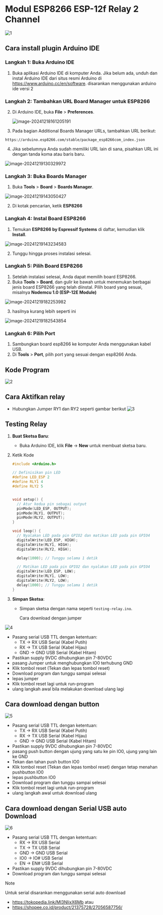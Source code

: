 # Modul ESP8266 ESP-12f Relay 2 Channel 
![1](./assets/1.png)

## Cara install plugin Arduino IDE

### Langkah 1: Buka Arduino IDE

1. Buka aplikasi Arduino IDE di komputer Anda. Jika belum ada, unduh dan instal Arduino IDE dari situs resmi Arduino di https://www.arduino.cc/en/software. disarankan menggunakan arduino ide versi 2

### Langkah 2: Tambahkan URL Board Manager untuk ESP8266

2. Di Arduino IDE, buka **File** > **Preferences**.

   ![image-20241218161205191](./assets/image-20241218161205191.png)

3. Pada bagian  Additional Boards Manager URLs, tambahkan URL berikut:

```
https://arduino.esp8266.com/stable/package_esp8266com_index.json
```

4. Jika sebelumnya Anda sudah memiliki URL lain di sana, pisahkan URL ini dengan tanda koma atau baris baru.

![image-20241219130329972](./assets/image-20241219130329972.png)

### Langkah 3: Buka Boards Manager

1. Buka **Tools** > **Board** > **Boards Manager**.

![image-20241219143050427](./assets/image-20241219143050427.png)

2. Di kotak pencarian, ketik **ESP8266**

### Langkah 4: Instal Board ESP8266

1. Temukan **ESP8266 by Espressif Systems** di daftar, kemudian klik **Install**.

![image-20241219143234583](./assets/image-20241219143234583.png)

2. Tunggu hingga proses instalasi selesai.

### Langkah 5: Pilih Board ESP8266

1. Setelah instalasi selesai, Anda dapat memilih board ESP8266.
2. Buka **Tools** > **Board**, dan gulir ke bawah untuk menemukan berbagai jenis board ESP8266 yang telah diinstal. Pilih board yang sesuai, misalnya **Nodemcu 1.0 (ESP-12E Module)** 

![image-20241219182253982](./assets/image-20241219182253982.png)

3. hasilnya kurang lebih seperti ini

![image-20241219182543854](./assets/image-20241219182543854.png)

### Langkah 6: Pilih Port

1. Sambungkan board esp8266 ke komputer Anda menggunakan kabel USB.
2. Di **Tools** > **Port**, pilih port yang sesuai dengan esp8266 Anda.

## Kode Program


![2](./assets/2.png)

## Cara Aktifkan relay
- Hubungkan Jumper RY1 dan RY2 seperti gambar berikut
![3](./assets/3.png)



## Testing Relay

1. **Buat Sketsa Baru**:

   - Buka Arduino IDE, klik **File** → **New** untuk membuat sketsa baru.

2. Ketik Kode 

   ```c++
   #include <Arduino.h>
   
   // Definisikan pin LED
   #define LED_ESP 2
   #define RLY1 4
   #define RLY2 5
   
   
   void setup() {
     // Atur kedua pin sebagai output
     pinMode(LED_ESP, OUTPUT);
     pinMode(RLY1, OUTPUT);
     pinMode(RLY2, OUTPUT);
   }
   
   void loop() {
     // Nyalakan LED pada pin GPIO2 dan matikan LED pada pin GPIO4
     digitalWrite(LED_ESP, HIGH);
     digitalWrite(RLY1, HIGH);
     digitalWrite(RLY2, HIGH);
   
     delay(1000); // Tunggu selama 1 detik
   
     // Matikan LED pada pin GPIO2 dan nyalakan LED pada pin GPIO4
     digitalWrite(LED_ESP, LOW);
     digitalWrite(RLY1, LOW);
     digitalWrite(RLY2, LOW);
     delay(1000); // Tunggu selama 1 detik
   }
   ```

3. **Simpan Sketsa**:

   - Simpan sketsa dengan nama seperti `testing-relay.ino`.

     Cara download dengan jumper

![4](./assets/4.png)
- Pasang serial USB TTL dengan ketentuan: 
   - TX -> RX USB Serial (Kabel Putih)
   - RX -> TX USB Serial (Kabel Hijau)
   - GND -> GND USB Serial (Kabel Hitam)
- Pastikan supply 9VDC dihubungkan pin 7-80VDC
- pasang Jumper untuk menghubungkan IO0 terhubung GND
- Klik tombol reset (Tekan dan lepas tombol reset)
- Download program dan tunggu sampai selesai
- lepas jumper
- Klik tombol reset lagi untuk run-program
- ulang langkah awal bila melakukan download ulang lagi

## Cara download dengan button
![5](./assets/5.png)
- Pasang serial USB TTL dengan ketentuan:
   - TX -> RX USB Serial (Kabel Putih)
   - RX -> TX USB Serial (Kabel Hijau)
   - GND -> GND USB Serial (Kabel Hitam)
- Pastikan supply 9VDC dihubungkan pin 7-80VDC
- pasang push button dengan ujung yang satu ke pin IO0, ujung yang lain ke GND
- Tekan dan tahan push button IO0
- Klik tombol reset (Tekan dan lepas tombol reset) dengan tetap menahan pushbutton IO0
- lepas pushbutton IO0
- Download program dan tunggu sampai selesai
- Klik tombol reset lagi untuk run-program
- ulang langkah awal untuk download ulang

## Cara download dengan Serial USB auto Download
![6](./assets/6.png)
- Pasang serial USB TTL dengan ketentuan:
    - RX -> RX USB Serial  
    - TX -> TX USB Serial 
    - GND -> GND USB Serial  
    - IO0 -> IO# USB Serial 
    - EN -> EN# USB Serial
- Pastikan supply 9VDC dihubungkan pin 7-80VDC
- Download program dan tunggu sampai selesai

> [!NOTE]
> Untuk serial disarankan menggunakan serial auto download
>
> - https://tokopedia.link/Ml3NIixX6Mb atau
> - https://shopee.co.id/product/21375728/27056587756/ 
